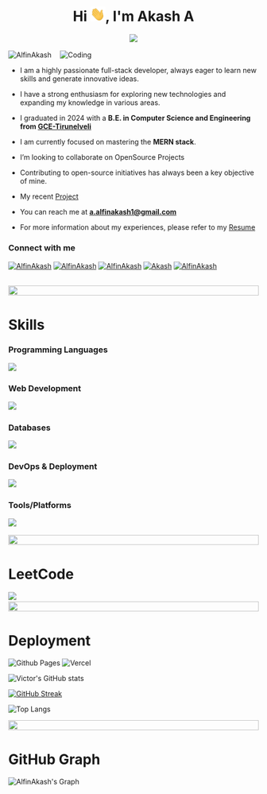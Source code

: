 <!------------------------------------------------------------------------------------Introduction--------------------------------------------------------------------------------------------------->





<h1 align="center">Hi <img src="https://raw.githubusercontent.com/ABSphreak/ABSphreak/master/gifs/Hi.gif" width="30px">, I'm Akash A</h1>


<p align="center">
<a href="https://github.com/Ratheshan03/readme-typing-svg"><img src="https://readme-typing-svg.herokuapp.com?lines=Computer+Science+Undergraduate;Full+Stack+Developer;MERN+Stack+Developer;React+Developer&center=true&width=500&height=50"></a>
</p>



<img align="right" alt="Coding" width="400" src="https://user-images.githubusercontent.com/74038190/229223263-cf2e4b07-2615-4f87-9c38-e37600f8381a.gif"/>


<p align="left"> <img src="https://komarev.com/ghpvc/?username=AlfinAkash&label=Profile%20views&color=0e75b6&style=flat" alt="AlfinAkash" /> </p>





-  I am a highly passionate full-stack developer, always eager to learn new skills and generate innovative ideas.

-  I have a strong enthusiasm for exploring new technologies and expanding my knowledge in various areas.

- I graduated in 2024 with a **B.E. in Computer Science and Engineering from [GCE-Tirunelveli](https://www.gcetly.ac.in/)**

- I am currently focused on mastering the **MERN stack**.
  
 - I’m looking to collaborate on OpenSource Projects


- Contributing to open-source initiatives has always been a key objective of mine.
  
-  My recent [Project](https://alfinakash-project.vercel.app/)

- You can reach me at **a.alfinakash1@gmail.com**
  
- For more information about my experiences, please refer to my [Resume](https://drive.google.com/file/d/1L4m0J3TdMENDKAuZo2SJiwBkiVKD22uS/view?usp=drivesdk)

 ### Connect with me
<p align="left">
<a href="https://linkedin.com/in/AlfinAkash" target="blank"><img align="center" src="https://raw.githubusercontent.com/rahuldkjain/github-profile-readme-generator/master/src/images/icons/Social/linked-in-alt.svg" alt="AlfinAkash" height="30" width="40" /></a>
<a href="https://x.com/AlfinAkash" target="blank"><img align="center" src="https://raw.githubusercontent.com/rahuldkjain/github-profile-readme-generator/master/src/images/icons/Social/twitter.svg" alt="AlfinAkash" height="30" width="40" /></a>
<a href="https://github.com/AlfinAkash" target="blank"><img align="center" src="https://raw.githubusercontent.com/rahuldkjain/github-profile-readme-generator/master/src/images/icons/Social/github.svg" alt="AlfinAkash" height="30" width="40" /></a>
<a href="https://instagram.com/a.alfinakash" target="blank"><img align="center" src="https://raw.githubusercontent.com/rahuldkjain/github-profile-readme-generator/master/src/images/icons/Social/instagram.svg" alt="Akash" height="30" width="40" /></a>
<a href="https://youtube.com/@alfinakash" target="blank"><img align="center" src="https://raw.githubusercontent.com/rahuldkjain/github-profile-readme-generator/master/src/images/icons/Social/youtube.svg" alt="AlfinAkash" height="30" width="40" /></a>
</p>
<br>



<img src="https://i.imgur.com/dBaSKWF.gif" height="20" width="100%">

<!------------------------------------------------------------------------------------Skills--------------------------------------------------------------------------------------------------->


# Skills


### Programming Languages
<p align="left">
  <a href="https://skillicons.dev">
    <img src="https://skillicons.dev/icons?i=c,cpp,java,python" />
  </a>
</p>

### Web Development
<p align="left">
  <a href="https://skillicons.dev">
    <img src="https://skillicons.dev/icons?i=html,css,sass,tailwind,js,react,nodejs" />
  </a>
</p>

### Databases
<p align="left">
  <a href="https://skillicons.dev">
    <img src="https://skillicons.dev/icons?i=mongodb,mysql" />
  </a>
</p>

### DevOps & Deployment
<p align="left">
  <a href="https://skillicons.dev">
    <img src="https://skillicons.dev/icons?i=aws,linux" />
  </a>
</p>

### Tools/Platforms
<p align="left">
  <a href="https://skillicons.dev">
    <img src="https://skillicons.dev/icons?i=git,github,gitlab,pycharm,vscode,vercel,ubuntu,windows" />
  </a>
</p>



<img src="https://i.imgur.com/dBaSKWF.gif" height="20" width="100%">

<!------------------------------------------------------------------------------------LeetCode--------------------------------------------------------------------------------------------------->


# LeetCode

<a href="https://leetcode.com/AlfinAkash/">
    <img src="https://leetcard.jacoblin.cool/AlfinAkash?theme=dark&font=Goldman&ext=activityy"></img>
<a>




<img src="https://i.imgur.com/dBaSKWF.gif" height="20" width="100%">

<!------------------------------------------------------------------------------------ Deployment and Stats--------------------------------------------------------------------------------------------------->


# Deployment

![Github Pages](https://img.shields.io/badge/github%20pages-121013?style=for-the-badge&logo=github&logoColor=white)
![Vercel](https://img.shields.io/badge/vercel-%23000000.svg?style=for-the-badge&logo=vercel&logoColor=white)

![Victor's GitHub stats](https://github-readme-stats-sigma-five.vercel.app/api?username=AlfinAkash&show_icons=true&theme=tokyonight)     

[![GitHub Streak](https://streak-stats.demolab.com/?user=AlfinAkash&theme=tokyonight)](https://git.io/streak-stats)

![Top Langs](https://github-readme-stats.vercel.app/api/top-langs/?username=AlfinAkash&theme=tokyonight&hide=html&layout=compact) 


<img src="https://i.imgur.com/dBaSKWF.gif" height="20" width="100%">

<!------------------------------------------------------------------------------------Github Graph--------------------------------------------------------------------------------------------------->



# GitHub Graph 
![AlfinAkash's Graph](https://github-readme-activity-graph.vercel.app/graph?username=AlfinAkash&custom_title=%20AlfinAkash's%20GitHub%20Activity%20Graph&bg_color=0D1117&color=7F3FBF&line=7F3FBF&point=7F3FBF&area_color=FFFFFF&title_color=FFFFFF&area=true)


















   


